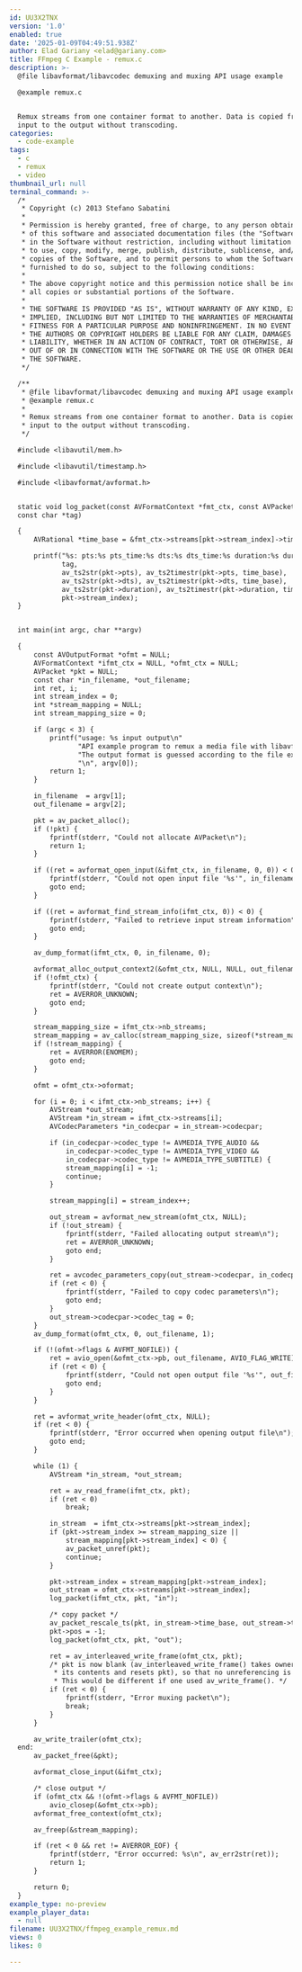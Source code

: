 ```yaml
---
id: UU3X2TNX
version: '1.0'
enabled: true
date: '2025-01-09T04:49:51.938Z'
author: Elad Gariany <elad@gariany.com>
title: FFmpeg C Example - remux.c
description: >-
  @file libavformat/libavcodec demuxing and muxing API usage example

  @example remux.c


  Remux streams from one container format to another. Data is copied from the
  input to the output without transcoding.
categories:
  - code-example
tags:
  - c
  - remux
  - video
thumbnail_url: null
terminal_command: >-
  /*
   * Copyright (c) 2013 Stefano Sabatini
   *
   * Permission is hereby granted, free of charge, to any person obtaining a copy
   * of this software and associated documentation files (the "Software"), to deal
   * in the Software without restriction, including without limitation the rights
   * to use, copy, modify, merge, publish, distribute, sublicense, and/or sell
   * copies of the Software, and to permit persons to whom the Software is
   * furnished to do so, subject to the following conditions:
   *
   * The above copyright notice and this permission notice shall be included in
   * all copies or substantial portions of the Software.
   *
   * THE SOFTWARE IS PROVIDED "AS IS", WITHOUT WARRANTY OF ANY KIND, EXPRESS OR
   * IMPLIED, INCLUDING BUT NOT LIMITED TO THE WARRANTIES OF MERCHANTABILITY,
   * FITNESS FOR A PARTICULAR PURPOSE AND NONINFRINGEMENT. IN NO EVENT SHALL
   * THE AUTHORS OR COPYRIGHT HOLDERS BE LIABLE FOR ANY CLAIM, DAMAGES OR OTHER
   * LIABILITY, WHETHER IN AN ACTION OF CONTRACT, TORT OR OTHERWISE, ARISING FROM,
   * OUT OF OR IN CONNECTION WITH THE SOFTWARE OR THE USE OR OTHER DEALINGS IN
   * THE SOFTWARE.
   */

  /**
   * @file libavformat/libavcodec demuxing and muxing API usage example
   * @example remux.c
   *
   * Remux streams from one container format to another. Data is copied from the
   * input to the output without transcoding.
   */

  #include <libavutil/mem.h>

  #include <libavutil/timestamp.h>

  #include <libavformat/avformat.h>


  static void log_packet(const AVFormatContext *fmt_ctx, const AVPacket *pkt,
  const char *tag)

  {
      AVRational *time_base = &fmt_ctx->streams[pkt->stream_index]->time_base;

      printf("%s: pts:%s pts_time:%s dts:%s dts_time:%s duration:%s duration_time:%s stream_index:%d\n",
             tag,
             av_ts2str(pkt->pts), av_ts2timestr(pkt->pts, time_base),
             av_ts2str(pkt->dts), av_ts2timestr(pkt->dts, time_base),
             av_ts2str(pkt->duration), av_ts2timestr(pkt->duration, time_base),
             pkt->stream_index);
  }


  int main(int argc, char **argv)

  {
      const AVOutputFormat *ofmt = NULL;
      AVFormatContext *ifmt_ctx = NULL, *ofmt_ctx = NULL;
      AVPacket *pkt = NULL;
      const char *in_filename, *out_filename;
      int ret, i;
      int stream_index = 0;
      int *stream_mapping = NULL;
      int stream_mapping_size = 0;

      if (argc < 3) {
          printf("usage: %s input output\n"
                 "API example program to remux a media file with libavformat and libavcodec.\n"
                 "The output format is guessed according to the file extension.\n"
                 "\n", argv[0]);
          return 1;
      }

      in_filename  = argv[1];
      out_filename = argv[2];

      pkt = av_packet_alloc();
      if (!pkt) {
          fprintf(stderr, "Could not allocate AVPacket\n");
          return 1;
      }

      if ((ret = avformat_open_input(&ifmt_ctx, in_filename, 0, 0)) < 0) {
          fprintf(stderr, "Could not open input file '%s'", in_filename);
          goto end;
      }

      if ((ret = avformat_find_stream_info(ifmt_ctx, 0)) < 0) {
          fprintf(stderr, "Failed to retrieve input stream information");
          goto end;
      }

      av_dump_format(ifmt_ctx, 0, in_filename, 0);

      avformat_alloc_output_context2(&ofmt_ctx, NULL, NULL, out_filename);
      if (!ofmt_ctx) {
          fprintf(stderr, "Could not create output context\n");
          ret = AVERROR_UNKNOWN;
          goto end;
      }

      stream_mapping_size = ifmt_ctx->nb_streams;
      stream_mapping = av_calloc(stream_mapping_size, sizeof(*stream_mapping));
      if (!stream_mapping) {
          ret = AVERROR(ENOMEM);
          goto end;
      }

      ofmt = ofmt_ctx->oformat;

      for (i = 0; i < ifmt_ctx->nb_streams; i++) {
          AVStream *out_stream;
          AVStream *in_stream = ifmt_ctx->streams[i];
          AVCodecParameters *in_codecpar = in_stream->codecpar;

          if (in_codecpar->codec_type != AVMEDIA_TYPE_AUDIO &&
              in_codecpar->codec_type != AVMEDIA_TYPE_VIDEO &&
              in_codecpar->codec_type != AVMEDIA_TYPE_SUBTITLE) {
              stream_mapping[i] = -1;
              continue;
          }

          stream_mapping[i] = stream_index++;

          out_stream = avformat_new_stream(ofmt_ctx, NULL);
          if (!out_stream) {
              fprintf(stderr, "Failed allocating output stream\n");
              ret = AVERROR_UNKNOWN;
              goto end;
          }

          ret = avcodec_parameters_copy(out_stream->codecpar, in_codecpar);
          if (ret < 0) {
              fprintf(stderr, "Failed to copy codec parameters\n");
              goto end;
          }
          out_stream->codecpar->codec_tag = 0;
      }
      av_dump_format(ofmt_ctx, 0, out_filename, 1);

      if (!(ofmt->flags & AVFMT_NOFILE)) {
          ret = avio_open(&ofmt_ctx->pb, out_filename, AVIO_FLAG_WRITE);
          if (ret < 0) {
              fprintf(stderr, "Could not open output file '%s'", out_filename);
              goto end;
          }
      }

      ret = avformat_write_header(ofmt_ctx, NULL);
      if (ret < 0) {
          fprintf(stderr, "Error occurred when opening output file\n");
          goto end;
      }

      while (1) {
          AVStream *in_stream, *out_stream;

          ret = av_read_frame(ifmt_ctx, pkt);
          if (ret < 0)
              break;

          in_stream  = ifmt_ctx->streams[pkt->stream_index];
          if (pkt->stream_index >= stream_mapping_size ||
              stream_mapping[pkt->stream_index] < 0) {
              av_packet_unref(pkt);
              continue;
          }

          pkt->stream_index = stream_mapping[pkt->stream_index];
          out_stream = ofmt_ctx->streams[pkt->stream_index];
          log_packet(ifmt_ctx, pkt, "in");

          /* copy packet */
          av_packet_rescale_ts(pkt, in_stream->time_base, out_stream->time_base);
          pkt->pos = -1;
          log_packet(ofmt_ctx, pkt, "out");

          ret = av_interleaved_write_frame(ofmt_ctx, pkt);
          /* pkt is now blank (av_interleaved_write_frame() takes ownership of
           * its contents and resets pkt), so that no unreferencing is necessary.
           * This would be different if one used av_write_frame(). */
          if (ret < 0) {
              fprintf(stderr, "Error muxing packet\n");
              break;
          }
      }

      av_write_trailer(ofmt_ctx);
  end:
      av_packet_free(&pkt);

      avformat_close_input(&ifmt_ctx);

      /* close output */
      if (ofmt_ctx && !(ofmt->flags & AVFMT_NOFILE))
          avio_closep(&ofmt_ctx->pb);
      avformat_free_context(ofmt_ctx);

      av_freep(&stream_mapping);

      if (ret < 0 && ret != AVERROR_EOF) {
          fprintf(stderr, "Error occurred: %s\n", av_err2str(ret));
          return 1;
      }

      return 0;
  }
example_type: no-preview
example_player_data:
  - null
filename: UU3X2TNX/ffmpeg_example_remux.md
views: 0
likes: 0

---
```

